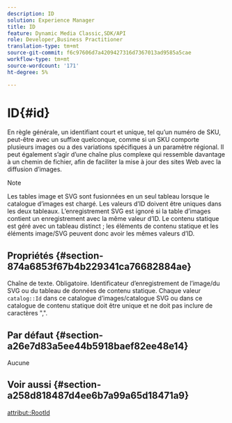 ```yaml
---
description: ID
solution: Experience Manager
title: ID
feature: Dynamic Media Classic,SDK/API
role: Developer,Business Practitioner
translation-type: tm+mt
source-git-commit: f6c97606d7a4209427316d7367013ad9585a5cae
workflow-type: tm+mt
source-wordcount: '171'
ht-degree: 5%

---
```



# ID{#id}

En règle générale, un identifiant court et unique, tel qu’un numéro de SKU, peut-être avec un suffixe quelconque, comme si un SKU comporte plusieurs images ou a des variations spécifiques à un paramètre régional. Il peut également s’agir d’une chaîne plus complexe qui ressemble davantage à un chemin de fichier, afin de faciliter la mise à jour des sites Web avec la diffusion d’images.

>[!NOTE]
>
>Les tables image et SVG sont fusionnées en un seul tableau lorsque le catalogue d’images est chargé. Les valeurs d’ID doivent être uniques dans les deux tableaux. L’enregistrement SVG est ignoré si la table d’images contient un enregistrement avec la même valeur d’ID. Le contenu statique est géré avec un tableau distinct ; les éléments de contenu statique et les éléments image/SVG peuvent donc avoir les mêmes valeurs d’ID.

## Propriétés {#section-874a6853f67b4b229341ca76682884ae}

Chaîne de texte. Obligatoire. Identificateur d’enregistrement de l’image/du SVG ou du tableau de données de contenu statique. Chaque valeur `catalog::Id` dans ce catalogue d’images/catalogue SVG ou dans ce catalogue de contenu statique doit être unique et ne doit pas inclure de caractères &quot;,&quot;.

## Par défaut {#section-a26e7d83a5ee44b5918baef82ee48e14}

Aucune

## Voir aussi {#section-a258d818487d4ee6b7a99a65d18471a9}

[attribut::RootId](../../../../../../is-api/image-catalog/image-serving-api-ref/c-image-catalog-reference/c-attributes-reference/r-rootid.md#reference-13653312925e4a08b90f99961d53f546)
